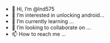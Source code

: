 - 👋 Hi, I’m @lnd575
- 👀 I’m interested in  unlocking android...
- 🌱 I’m currently learning ...
- 💞️ I’m looking to collaborate on ...
- 📫 How to reach me ...

<!---
lnd575/lnd575 is a ✨ special ✨ repository because its `README.md` (this file) appears on your GitHub profile.
You can click the Preview link to take a look at your changes.
--->
